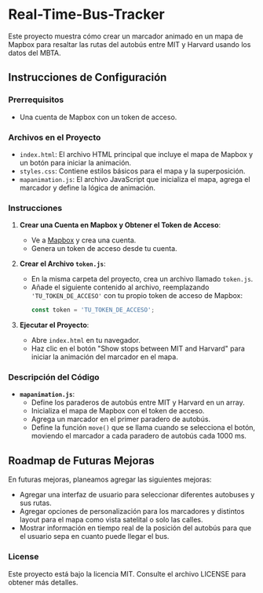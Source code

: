 # Real-Time-Bus-Tracker

Este proyecto muestra cómo crear un marcador animado en un mapa de Mapbox para resaltar las rutas del autobús entre MIT y Harvard usando los datos del MBTA.

## Instrucciones de Configuración

### Prerrequisitos

- Una cuenta de Mapbox con un token de acceso.

### Archivos en el Proyecto

- `index.html`: El archivo HTML principal que incluye el mapa de Mapbox y un botón para iniciar la animación.
- `styles.css`: Contiene estilos básicos para el mapa y la superposición.
- `mapanimation.js`: El archivo JavaScript que inicializa el mapa, agrega el marcador y define la lógica de animación.

### Instrucciones

1. **Crear una Cuenta en Mapbox y Obtener el Token de Acceso**:
   - Ve a [Mapbox](https://www.mapbox.com/) y crea una cuenta.
   - Genera un token de acceso desde tu cuenta.

2. **Crear el Archivo `token.js`**:
   - En la misma carpeta del proyecto, crea un archivo llamado `token.js`.
   - Añade el siguiente contenido al archivo, reemplazando `'TU_TOKEN_DE_ACCESO'` con tu propio token de acceso de Mapbox:
     ```javascript
     const token = 'TU_TOKEN_DE_ACCESO';
     ```

3. **Ejecutar el Proyecto**:
   - Abre `index.html` en tu navegador.
   - Haz clic en el botón "Show stops between MIT and Harvard" para iniciar la animación del marcador en el mapa.

### Descripción del Código

- **`mapanimation.js`**:
  - Define los paraderos de autobús entre MIT y Harvard en un array.
  - Inicializa el mapa de Mapbox con el token de acceso.
  - Agrega un marcador en el primer paradero de autobús.
  - Define la función `move()` que se llama cuando se selecciona el botón, moviendo el marcador a cada paradero de autobús cada 1000 ms.

## Roadmap de Futuras Mejoras

En futuras mejoras, planeamos agregar las siguientes mejoras:
- Agregar una interfaz de usuario para seleccionar diferentes autobuses y sus rutas.
- Agregar opciones de personalización para los marcadores y distintos layout para el mapa como vista satelital o solo las calles.
- Mostrar información en tiempo real de la posición del autobús para que el usuario sepa en cuanto puede llegar el bus.

### License

Este proyecto está bajo la licencia MIT. Consulte el archivo LICENSE para obtener más detalles.
